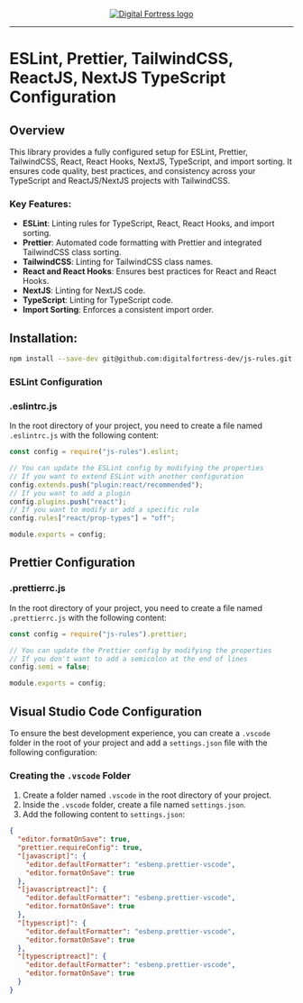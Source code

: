 <p align="center">
  <a href="https://www.digitalfortress.dev/">
    <picture>
      <source media="(prefers-color-scheme: dark)" srcset="https://digitalfortress-s3-bucket-vpcxuhhdwecuj.s3.amazonaws.com/Group+1410083530.svg">
      <img alt="Digital Fortress logo" src="https://digitalfortress-s3-bucket-vpcxuhhdwecuj.s3.amazonaws.com/Group+1410083530.svg">
    </picture>    
  </a>
</p>

---

# ESLint, Prettier, TailwindCSS, ReactJS, NextJS TypeScript Configuration

## Overview

This library provides a fully configured setup for ESLint, Prettier, TailwindCSS, React, React Hooks, NextJS, TypeScript, and import sorting. It ensures code quality, best practices, and consistency across your TypeScript and ReactJS/NextJS projects with TailwindCSS.

### Key Features:

- **ESLint**: Linting rules for TypeScript, React, React Hooks, and import sorting.
- **Prettier**: Automated code formatting with Prettier and integrated TailwindCSS class sorting.
- **TailwindCSS**: Linting for TailwindCSS class names.
- **React and React Hooks**: Ensures best practices for React and React Hooks.
- **NextJS**: Linting for NextJS code.
- **TypeScript**: Linting for TypeScript code.
- **Import Sorting**: Enforces a consistent import order.

## Installation:

```sh
npm install --save-dev git@github.com:digitalfortress-dev/js-rules.git
```

### ESLint Configuration

### .eslintrc.js

In the root directory of your project, you need to create a file named `.eslintrc.js` with the following content:

```javascript
const config = require("js-rules").eslint;

// You can update the ESLint config by modifying the properties
// If you want to extend ESLint with another configuration
config.extends.push("plugin:react/recommended");
// If you want to add a plugin
config.plugins.push("react");
// If you want to modify or add a specific rule
config.rules["react/prop-types"] = "off";

module.exports = config;
```

## Prettier Configuration

### .prettierrc.js

In the root directory of your project, you need to create a file named `.prettierrc.js` with the following content:

```javascript
const config = require("js-rules").prettier;

// You can update the Prettier config by modifying the properties
// If you don't want to add a semicolon at the end of lines
config.semi = false;

module.exports = config;
```

## Visual Studio Code Configuration

To ensure the best development experience, you can create a `.vscode` folder in the root of your project and add a `settings.json` file with the following configuration:

### Creating the `.vscode` Folder

1. Create a folder named `.vscode` in the root directory of your project.
2. Inside the `.vscode` folder, create a file named `settings.json`.
3. Add the following content to `settings.json`:

```json
{
  "editor.formatOnSave": true,
  "prettier.requireConfig": true,
  "[javascript]": {
    "editor.defaultFormatter": "esbenp.prettier-vscode",
    "editor.formatOnSave": true
  },
  "[javascriptreact]": {
    "editor.defaultFormatter": "esbenp.prettier-vscode",
    "editor.formatOnSave": true
  },
  "[typescript]": {
    "editor.defaultFormatter": "esbenp.prettier-vscode",
    "editor.formatOnSave": true
  },
  "[typescriptreact]": {
    "editor.defaultFormatter": "esbenp.prettier-vscode",
    "editor.formatOnSave": true
  }
}
```
